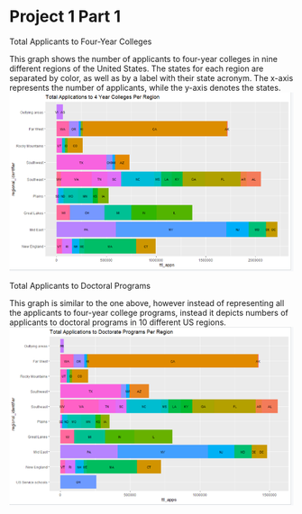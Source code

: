 # Project 1 Part 1

Total Applicants to Four-Year Colleges

This graph shows the number of applicants to four-year colleges in nine different regions of the United States. The states for each region are separated by color, as well as by a label with their state acronym. The x-axis represents the number of applicants, while the y-axis denotes the states. 
![](totalappsregion1.PNG)

Total Applicants to Doctoral Programs

This graph is similar to the one above, however instead of representing all the applicants to four-year college programs, instead it depicts numbers of applicants to doctoral programs in 10 different US regions. 
![](totaldocapps.PNG)
